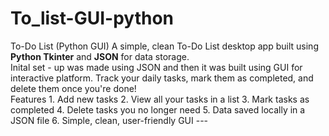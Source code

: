 # To_list-GUI-python
To-Do List (Python GUI)  A simple, clean To-Do List desktop app built using **Python Tkinter** and **JSON** for data storage.   
Inital set - up was made using JSON and then it was built using GUI for interactive platform. 
Track your daily tasks, mark them as completed, and delete them once you're done!   
Features  1.  Add new tasks   2. View all your tasks in a list   3. Mark tasks as completed   4. Delete tasks you no longer need   5. Data saved locally in a JSON file   6. Simple, clean, user-friendly GUI    ---
